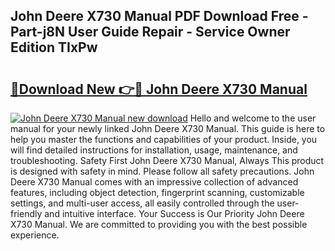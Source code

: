 ## John Deere X730 Manual PDF Download Free - Part-j8N User Guide Repair - Service Owner Edition TIxPw

# <h2><a href="http://bc94431.oget.top/?id=John+Deere+X730+Manual">🔗Download New 👉🔴 John Deere X730 Manual</a></h2>

[![John Deere X730 Manual new download](https://i.imgur.com/5g1atiW.png)](http://bc94431.oget.top/?id=John+Deere+X730+Manual)
Hello and welcome to the user manual for your newly linked John Deere X730 Manual. This guide is here to help you master the functions and capabilities of your product. Inside, you will find detailed instructions for installation, usage, maintenance, and troubleshooting. Safety First John Deere X730 Manual, Always This product is designed with safety in mind. Please follow all safety precautions. John Deere X730 Manual comes with an impressive collection of advanced features, including object detection, fingerprint scanning, customizable settings, and multi-user access, all easily controlled through the user-friendly and intuitive interface. Your Success is Our Priority John Deere X730 Manual. We are committed to providing you with the best possible experience.
